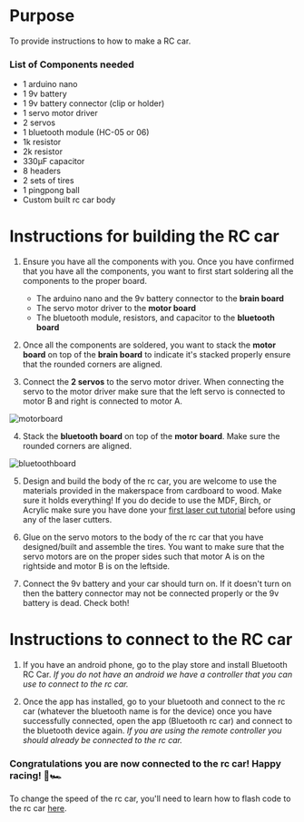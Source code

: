 # Purpose

To provide instructions to how to make a RC car.

### List of Components needed

- 1 arduino nano
- 1 9v battery
- 1 9v battery connector (clip or holder)
- 1 servo motor driver
- 2 servos
- 1 bluetooth module (HC-05 or 06)
- 1k resistor
- 2k resistor
- 330µF capacitor
- 8 headers
- 2 sets of tires
- 1 pingpong ball
- Custom built rc car body

# Instructions for building the RC car

1. Ensure you have all the components with you. Once you have confirmed that you have all the components, you want to first start soldering all the components to the proper board.
   - The arduino nano and the 9v battery connector to the **brain board**
   - The servo motor driver to the **motor board**
   - The bluetooth module, resistors, and capacitor to the **bluetooth board**
2. Once all the components are soldered, you want to stack the **motor board** on top of the **brain board** to indicate it's stacked properly ensure that the rounded corners are aligned.

3. Connect the **2 servos** to the servo motor driver. When connecting the servo to the motor driver make sure that the left servo is connected to motor B and right is connected to motor A.

![motorboard](/assets/tutorial/motorboard.png)

4. Stack the **bluetooth board** on top of the **motor board**. Make sure the rounded corners are aligned.

![bluetoothboard](/assets/tutorial/bluetoothboard.png)

5. Design and build the body of the rc car, you are welcome to use the materials provided in the makerspace from cardboard to wood. Make sure it holds everything! If you do decide to use the MDF, Birch, or Acrylic make sure you have done your [first laser cut tutorial](https://gixlabs.github.io/how_to/first_lasercut.html) before using any of the laser cutters.

6. Glue on the servo motors to the body of the rc car that you have designed/built and assemble the tires. You want to make sure that the servo motors are on the proper sides such that motor A is on the rightside and motor B is on the leftside.

7. Connect the 9v battery and your car should turn on. If it doesn't turn on then the battery connector may not be connected properly or the 9v battery is dead. Check both!

# Instructions to connect to the RC car

1. If you have an android phone, go to the play store and install Bluetooth RC Car. _If you do not have an android we have a controller that you can use to connect to the rc car._

2. Once the app has installed, go to your bluetooth and connect to the rc car (whatever the bluetooth name is for the device) once you have successfully connected, open the app (Bluetooth rc car) and connect to the bluetooth device again. _If you are using the remote controller you should already be connected to the rc car._

### Congratulations you are now connected to the rc car! Happy racing! 🏁🏎

To change the speed of the rc car, you'll need to learn how to flash code to the rc car [here](https://github.com/GIXLabs/rccars/blob/main/tutorials/flash_code.md).

